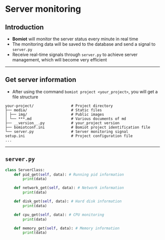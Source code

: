 # Server monitoring

## Introduction

- **Bomiot** will monitor the server status every minute in real time
- The monitoring data will be saved to the database and send a signal to `server.py`
- Receive real-time signals through `server.py` to achieve server management, which will become very efficient

---

## Get server information

- After using the command `bomiot project <your_project>`, you will get a file structure

```shell
your-project/                 # Project directory
├── media/                    # Static files
│ ├── img/                    # Public images
│ └── ***.md                  # Various documents of md
├── __version__.py            # your_project version
├── bomiotconf.ini            # Bomiot project identification file
└── server.py                 # Server monitoring signal
setup.ini                     # Project configuration file
...

```

---

## `server.py`

```python
class ServerClass:
    def pid_get(self, data): # Running pid information
        print(data)

    def network_get(self, data): # Network information
        print(data)

    def disk_get(self, data): # Hard disk information
        print(data)

    def cpu_get(self, data): # CPU monitoring
        print(data)

    def memory_get(self, data): # Memory information
        print(data)
```